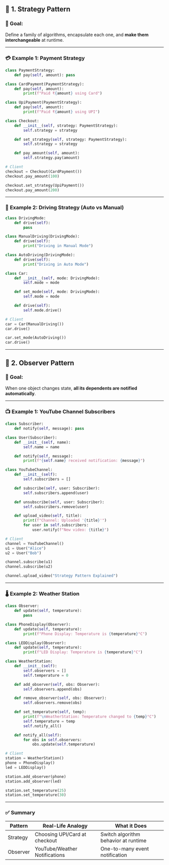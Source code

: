 ## 🧠 1. **Strategy Pattern**

### 🎯 Goal:

Define a family of algorithms, encapsulate each one, and **make them interchangeable** at runtime.

---

### 💳 **Example 1: Payment Strategy**

```python
class PaymentStrategy:
    def pay(self, amount): pass

class CardPayment(PaymentStrategy):
    def pay(self, amount):
        print(f"Paid ₹{amount} using Card")

class UpiPayment(PaymentStrategy):
    def pay(self, amount):
        print(f"Paid ₹{amount} using UPI")

class Checkout:
    def __init__(self, strategy: PaymentStrategy):
        self.strategy = strategy

    def set_strategy(self, strategy: PaymentStrategy):
        self.strategy = strategy

    def pay_amount(self, amount):
        self.strategy.pay(amount)

# Client
checkout = Checkout(CardPayment())
checkout.pay_amount(100)

checkout.set_strategy(UpiPayment())
checkout.pay_amount(200)
```

---

### 🚗 **Example 2: Driving Strategy (Auto vs Manual)**

```python
class DrivingMode:
    def drive(self):
        pass

class ManualDriving(DrivingMode):
    def drive(self):
        print("Driving in Manual Mode")

class AutoDriving(DrivingMode):
    def drive(self):
        print("Driving in Auto Mode")

class Car:
    def __init__(self, mode: DrivingMode):
        self.mode = mode

    def set_mode(self, mode: DrivingMode):
        self.mode = mode

    def drive(self):
        self.mode.drive()

# Client
car = Car(ManualDriving())
car.drive()

car.set_mode(AutoDriving())
car.drive()
```

---

## 👀 2. **Observer Pattern**

### 🎯 Goal:

When one object changes state, **all its dependents are notified automatically**.

---

### 📺 **Example 1: YouTube Channel Subscribers**

```python
class Subscriber:
    def notify(self, message): pass

class User(Subscriber):
    def __init__(self, name):
        self.name = name

    def notify(self, message):
        print(f"{self.name} received notification: {message}")

class YouTubeChannel:
    def __init__(self):
        self.subscribers = []

    def subscribe(self, user: Subscriber):
        self.subscribers.append(user)

    def unsubscribe(self, user: Subscriber):
        self.subscribers.remove(user)

    def upload_video(self, title):
        print(f"Channel: Uploaded '{title}'")
        for user in self.subscribers:
            user.notify(f"New video: {title}")

# Client
channel = YouTubeChannel()
u1 = User("Alice")
u2 = User("Bob")

channel.subscribe(u1)
channel.subscribe(u2)

channel.upload_video("Strategy Pattern Explained")
```

---

### 🌡️ **Example 2: Weather Station**

```python
class Observer:
    def update(self, temperature):
        pass

class PhoneDisplay(Observer):
    def update(self, temperature):
        print(f"Phone Display: Temperature is {temperature}°C")

class LEDDisplay(Observer):
    def update(self, temperature):
        print(f"LED Display: Temperature is {temperature}°C")

class WeatherStation:
    def __init__(self):
        self.observers = []
        self.temperature = 0

    def add_observer(self, obs: Observer):
        self.observers.append(obs)

    def remove_observer(self, obs: Observer):
        self.observers.remove(obs)

    def set_temperature(self, temp):
        print(f"\nWeatherStation: Temperature changed to {temp}°C")
        self.temperature = temp
        self.notify_all()

    def notify_all(self):
        for obs in self.observers:
            obs.update(self.temperature)

# Client
station = WeatherStation()
phone = PhoneDisplay()
led = LEDDisplay()

station.add_observer(phone)
station.add_observer(led)

station.set_temperature(25)
station.set_temperature(30)
```

---

### ✅ Summary

| Pattern  | Real-Life Analogy             | What it Does                         |
| -------- | ----------------------------- | ------------------------------------ |
| Strategy | Choosing UPI/Card at checkout | Switch algorithm behavior at runtime |
| Observer | YouTube/Weather Notifications | One-to-many event notification       |

